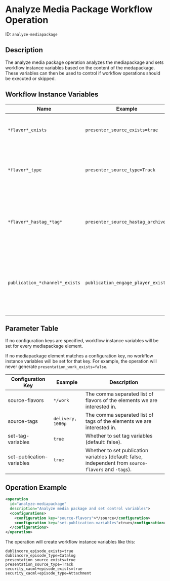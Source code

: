 Analyze Media Package Workflow Operation
========================================

ID: `analyze-mediapackage`


Description
-----------

The analyze media package operation  analyzes the mediapackage and sets workflow instance
variables based on the content of the medapackage. These variables can then be used to control if workflow
operations should be executed or skipped.

Workflow Instance Variables
---------------------------

| Name                           | Example                            | Description                                                                                                  |
|--------------------------------|------------------------------------|--------------------------------------------------------------------------------------------------------------|
| `*flavor*_exists`              | `presenter_source_exists=true`     | Whether an element with given flavor is in the mediapackage.                                                 |
| `*flavor*_type`                | `presenter_source_type=Track`      | The type of the element with the given flavor. Possible values are: `Attachment`, `Catalog`, `Track`.        |
| `*flavor*_hastag_*tag*`        | `presenter_source_hastag_archive`  | Whether an element with given flavor and tag is in the mediapackage (only if `set-tag-variables` is set).    |
| `publication_*channel*_exists` | `publication_engage_player_exists` | Whether a publication with this channel is in the mediapackage (only if `set-publication-variables` is set). |


Parameter Table
---------------

If no configuration keys are specified, workflow instance variables will be set for every mediapackage element.

If no mediapackage element matches a configuration key, no workflow instance variables will be set for that key. For example, the operation will never generate `presentation_work_exists=false`.

| Configuration Key         | Example           | Description                                                                                           |
|---------------------------|-------------------|-------------------------------------------------------------------------------------------------------|
| source-flavors            | `*/work`          | The comma separated list of flavors of the elements we are interested in.                             |
| source-tags               | `delivery, 1080p` | The comma separated list of tags of the elements we are interested in.                                |
| set-tag-variables         | `true`            | Whether to set tag variables (default: false).                                                        |
| set-publication-variables | `true`            | Whether to set publication variables (default: false, independent from `source-flavors` and `-tags`). |


Operation Example
-----------------

```xml
<operation
  id="analyze-mediapackage"
  description="Analyze media package and set control variables">
  <configurations>
    <configuration key="source-flavors">*/source</configuration>
    <configuration key="set-publication-variables">true</configuration>
  </configurations>
</operation>
```

The operation will create workflow instance variables like this:

```
dublincore_episode_exists=true
dublincore_episode_type=Catalog
presentation_source_exists=true
presentation_source_type=Track
security_xacml+episode_exists=true
security_xacml+episode_type=Attachment
```
